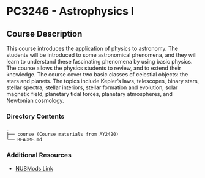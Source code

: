 # PC3246 - Astrophysics I

## Course Description

This course introduces the application of physics to astronomy. The students
will be introduced to some astronomical phenomena, and they will learn to
understand these fascinating phenomena by using basic physics. The course allows
the physics students to review, and to extend their knowledge. The course cover
two basic classes of celestial objects: the stars and planets. The topics
include Kepler’s laws, telescopes, binary stars, stellar spectra, stellar
interiors, stellar formation and evolution, solar magnetic field, planetary
tidal forces, planetary atmospheres, and Newtonian cosmology.

### Directory Contents

```text
.
├── course (Course materials from AY2420)
└── README.md
```

### Additional Resources

- [NUSMods Link](https://nusmods.com/courses/PC3246/astrophysics-i)
